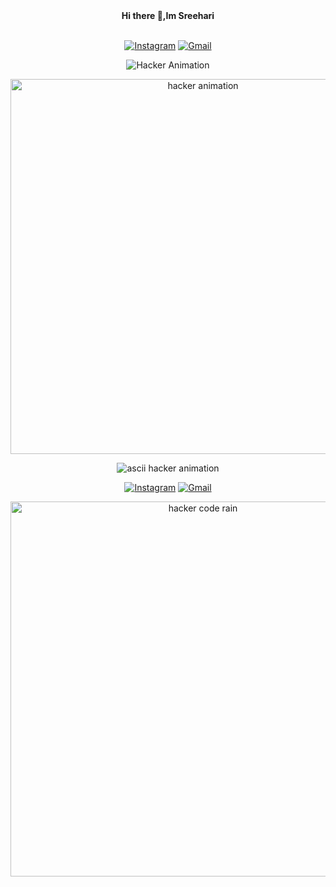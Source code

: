 <div align="center"><b>
 Hi there 👋,Im Sreehari</b></div>
 <br/>
 


<!--
**sreeharibsnair/sreeharibsnair** is a ✨ _special_ ✨ repository because its `README.md` (this file) appears on your GitHub profile.

Here are some ideas to get you started:

- 🔭 I’m currently working on ...
- 🌱 I’m currently learning ...
- 👯 I’m looking to collaborate on ...
- 🤔 I’m looking for help with ...
- 💬 Ask me about ...
- 📫 How to reach me: ...
- 😄 Pronouns: ...
- ⚡ Fun fact: ...
-->
<div align="center">

[![Instagram](https://img.shields.io/badge/Instagram-%23E4405F.svg?&style=for-the-badge&logo=instagram&logoColor=white)](https://instagram.com/sreehari.nairr)
[![Gmail](https://img.shields.io/badge/Gmail-D14836?style=for-the-badge&logo=gmail&logoColor=white)](mailto:sreeharibsnair04@gmail.com)

</div>
<div align="center">



![Hacker Animation](https://readme-typing-svg.herokuapp.com?font=Fira+Code&size=22&pause=1000&color=00FF00&center=true&vCenter=true&width=500&lines=$+whoami;Hello+I+am+Sreehari+Nair;Welcome+to+my+GitHub;Follow+me+for+Projects+%26+Code)

</div>


<p align="center">
  <img src="https://i.gifer.com/Vp3.gif" alt="hacker animation" width="600"/>
</p>



<p align="center">
  <img src="https://readme-typing-svg.herokuapp.com?font=Monospace&size=22&duration=3000&pause=1000&color=00FF00&center=true&vCenter=true&multiline=true&width=600&height=80&lines=>>>+INITIATING+HACKER+MODE;>>>+LOADING+PROJECTS...;>>>+ACCESS+GRANTED" alt="ascii hacker animation"/>
</p>



<div align="center">

[![Instagram](https://img.shields.io/badge/Instagram-%23E4405F.svg?&style=for-the-badge&logo=instagram&logoColor=white)](https://instagram.com/sreehari.nairr)
[![Gmail](https://img.shields.io/badge/Gmail-D14836?style=for-the-badge&logo=gmail&logoColor=white)](mailto:sreeharibsnair04@gmail.com)

<img src="https://i.gifer.com/7VE.gif" width="600" alt="hacker code rain"/>

</div>

